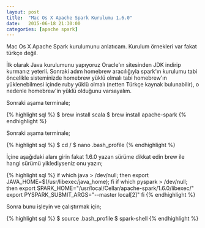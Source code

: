 ```yaml
---
layout: post
title:  "Mac Os X Apache Spark Kurulumu 1.6.0"
date:   2015-06-18 21:30:00
categories: [apache spark]
---
```


Mac Os X Apache Spark kurulumunu anlatıcam. Kurulum örnekleri var fakat türkçe değil. 

İlk olarak Java kurulumunu yapıyoruz Oracle'ın sitesinden JDK indirip kurmanız yeterli.
Sonraki adım homebrew aracılığıyla spark'ın kurulumu tabi öncelikle sisteminizde homebrew yüklü olmalı tabi homebrew'ın yüklenebilmesi içinde ruby yüklü olmalı (netten Türkçe kaynak bulunabilir), o nedenle homebrew'in yüklü olduğunu varsayalım.

Sonraki aşama terminale;

{% highlight sql %}
$ brew install scala
$ brew install apache-spark
{% endhighlight %}

Sonraki aşama terminale;

{% highlight sql %}
$ cd /
$ nano .bash_profile
{% endhighlight %}

İçine aşağıdaki alanı girin fakat 1.6.0 yazan sürüme dikkat edin brew ile hangi sürümü yiklediyseniz onu yazın;

{% highlight sql %}
if which java > /dev/null; then export JAVA_HOME=$(/usr/libexec/java_home); fi
if which pyspark > /dev/null; then
  export SPARK_HOME="/usr/local/Cellar/apache-spark/1.6.0/libexec/"
  export PYSPARK_SUBMIT_ARGS="--master local[2]"
fi
{% endhighlight %}

Sonra bunu işleyin ve çalıştırmak için;

{% highlight sql %}
$ source .bash_profile
$ spark-shell
{% endhighlight %}
